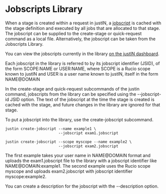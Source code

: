 # Jobscripts Library

When a stage is created within a request in justIN, a 
[jobscript](jobscripts.md) is cached with the stage definition and executed
by all jobs that are allocated to that stage. The jobscript can be supplied
to the create-stage or quick-request command as a local file. Alternatively,
the jobscript can be taken from the Jobscripts Library. 

You can view the jobscripts currently in the library 
[on the justIN dashboard](https://justin.dune.hep.ac.uk/dashboard/?method=list-jobscripts).

Each jobscript in the library is referred to by its jobscript identifier
(JSID), of the form SCOPE:NAME or USER:NAME, where SCOPE is a Rucio scope
known to justIN and USER is a user name known to justIN, itself in the form
NAME@DOMAIN 

In the create-stage and quick-request subcommands of the justin command,
jobscripts from the library can be specified using the --jobscript-id JSID
option. The text of the jobscript at the time the stage is created is cached
with the stage, and future changes in the library are ignored for that stage.

To put a jobscript into the library, use the create-jobscript subcommand.

    justin create-jobscript --name example1 \
                            --jobscript exam1.jobscript

    justin create-jobscript --scope myscope --name example2 \
                            --jobscript exam2.jobscript

The first example takes your user name in NAME@DOMAIN format and uploads
the exam1.jobscript file to the library with a jobscript identifier like 
NAME@DOMAIN:example1. The second example uses the Rucio scope myscope and 
uploads exam2.jobscript with jobscript identifier myscope:example2.

You can create a description for the jobscript with the --description option.
